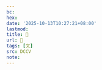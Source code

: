 ```yaml
---
bc:
hex:
date: '2025-10-13T10:27:21+08:00'
lastmod:
title: 􀋰
url: 􀋰
tags: [文]
src: DCCV
note:
---
```

